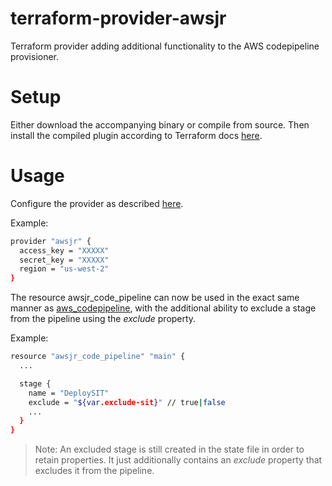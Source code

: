 # terraform-provider-awsjr
Terraform provider adding additional functionality to the AWS codepipeline provisioner.

# Setup
Either download the accompanying binary or compile from source.  Then install the compiled plugin 
according to Terraform docs [here](https://www.terraform.io/docs/extend/how-terraform-works.html#terraform-plugins).

# Usage
Configure the provider as described [here](https://www.terraform.io/docs/configuration-0-11/providers.html).

Example:
```bash
provider "awsjr" {
  access_key = "XXXXX"
  secret_key = "XXXXX"
  region = "us-west-2"
}
```

The resource awsjr_code_pipeline can now be used in the exact same manner as [aws_codepipeline](https://www.terraform.io/docs/providers/aws/r/codepipeline.html), with
the additional ability to exclude a stage from the pipeline using the _exclude_ property.

Example:
```bash
resource "awsjr_code_pipeline" "main" {
  ...

  stage {
    name = "DeploySIT"
    exclude = "${var.exclude-sit}" // true|false
    ...
  }
}
```

> Note:  An excluded stage is still created in the state file in order to retain properties.  It just additionally
contains an _exclude_ property that excludes it from the pipeline.
